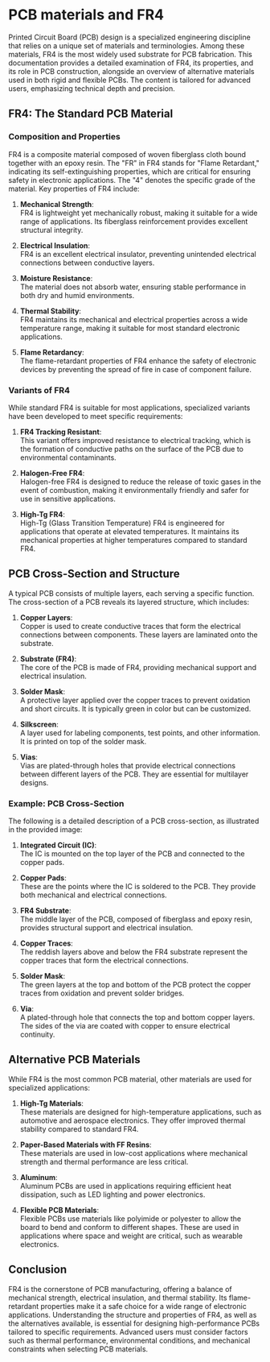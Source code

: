 # PCB materials and FR4

Printed Circuit Board (PCB) design is a specialized engineering discipline that relies on a unique set of materials and terminologies. Among these materials, FR4 is the most widely used substrate for PCB fabrication. This documentation provides a detailed examination of FR4, its properties, and its role in PCB construction, alongside an overview of alternative materials used in both rigid and flexible PCBs. The content is tailored for advanced users, emphasizing technical depth and precision.

## FR4: The Standard PCB Material

### Composition and Properties

FR4 is a composite material composed of woven fiberglass cloth bound together with an epoxy resin. The "FR" in FR4 stands for "Flame Retardant," indicating its self-extinguishing properties, which are critical for ensuring safety in electronic applications. The "4" denotes the specific grade of the material. Key properties of FR4 include:

1. **Mechanical Strength**:  
   FR4 is lightweight yet mechanically robust, making it suitable for a wide range of applications. Its fiberglass reinforcement provides excellent structural integrity.

2. **Electrical Insulation**:  
   FR4 is an excellent electrical insulator, preventing unintended electrical connections between conductive layers.

3. **Moisture Resistance**:  
   The material does not absorb water, ensuring stable performance in both dry and humid environments.

4. **Thermal Stability**:  
   FR4 maintains its mechanical and electrical properties across a wide temperature range, making it suitable for most standard electronic applications.

5. **Flame Retardancy**:  
   The flame-retardant properties of FR4 enhance the safety of electronic devices by preventing the spread of fire in case of component failure.

### Variants of FR4

While standard FR4 is suitable for most applications, specialized variants have been developed to meet specific requirements:

1. **FR4 Tracking Resistant**:  
   This variant offers improved resistance to electrical tracking, which is the formation of conductive paths on the surface of the PCB due to environmental contaminants.

2. **Halogen-Free FR4**:  
   Halogen-free FR4 is designed to reduce the release of toxic gases in the event of combustion, making it environmentally friendly and safer for use in sensitive applications.

3. **High-Tg FR4**:  
   High-Tg (Glass Transition Temperature) FR4 is engineered for applications that operate at elevated temperatures. It maintains its mechanical properties at higher temperatures compared to standard FR4.

## PCB Cross-Section and Structure

A typical PCB consists of multiple layers, each serving a specific function. The cross-section of a PCB reveals its layered structure, which includes:

1. **Copper Layers**:  
   Copper is used to create conductive traces that form the electrical connections between components. These layers are laminated onto the substrate.

2. **Substrate (FR4)**:  
   The core of the PCB is made of FR4, providing mechanical support and electrical insulation.

3. **Solder Mask**:  
   A protective layer applied over the copper traces to prevent oxidation and short circuits. It is typically green in color but can be customized.

4. **Silkscreen**:  
   A layer used for labeling components, test points, and other information. It is printed on top of the solder mask.

5. **Vias**:  
   Vias are plated-through holes that provide electrical connections between different layers of the PCB. They are essential for multilayer designs.

### Example: PCB Cross-Section

The following is a detailed description of a PCB cross-section, as illustrated in the provided image:

1. **Integrated Circuit (IC)**:  
   The IC is mounted on the top layer of the PCB and connected to the copper pads.

2. **Copper Pads**:  
   These are the points where the IC is soldered to the PCB. They provide both mechanical and electrical connections.

3. **FR4 Substrate**:  
   The middle layer of the PCB, composed of fiberglass and epoxy resin, provides structural support and electrical insulation.

4. **Copper Traces**:  
   The reddish layers above and below the FR4 substrate represent the copper traces that form the electrical connections.

5. **Solder Mask**:  
   The green layers at the top and bottom of the PCB protect the copper traces from oxidation and prevent solder bridges.

6. **Via**:  
   A plated-through hole that connects the top and bottom copper layers. The sides of the via are coated with copper to ensure electrical continuity.

## Alternative PCB Materials

While FR4 is the most common PCB material, other materials are used for specialized applications:

1. **High-Tg Materials**:  
   These materials are designed for high-temperature applications, such as automotive and aerospace electronics. They offer improved thermal stability compared to standard FR4.

2. **Paper-Based Materials with FF Resins**:  
   These materials are used in low-cost applications where mechanical strength and thermal performance are less critical.

3. **Aluminum**:  
   Aluminum PCBs are used in applications requiring efficient heat dissipation, such as LED lighting and power electronics.

4. **Flexible PCB Materials**:  
   Flexible PCBs use materials like polyimide or polyester to allow the board to bend and conform to different shapes. These are used in applications where space and weight are critical, such as wearable electronics.

## Conclusion

FR4 is the cornerstone of PCB manufacturing, offering a balance of mechanical strength, electrical insulation, and thermal stability. Its flame-retardant properties make it a safe choice for a wide range of electronic applications. Understanding the structure and properties of FR4, as well as the alternatives available, is essential for designing high-performance PCBs tailored to specific requirements. Advanced users must consider factors such as thermal performance, environmental conditions, and mechanical constraints when selecting PCB materials.